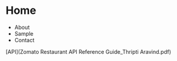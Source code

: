 # Home
* About
* Sample
* Contact

[API](Zomato Restaurant API Reference Guide_Thripti Aravind.pdf)
